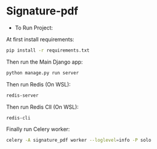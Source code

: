 # Signature-pdf

* To Run Project:

At first install requirements:

```sh
pip install -r requirements.txt
```
Then run the Main Django app:

```sh
python manage.py run server
```

Then run Redis (On WSL):

```sh
redis-server
```
Then run Redis ClI (On WSL):

```sh
redis-cli
```

Finally run Celery worker:
```sh
celery -A signature_pdf worker --loglevel=info -P solo
```